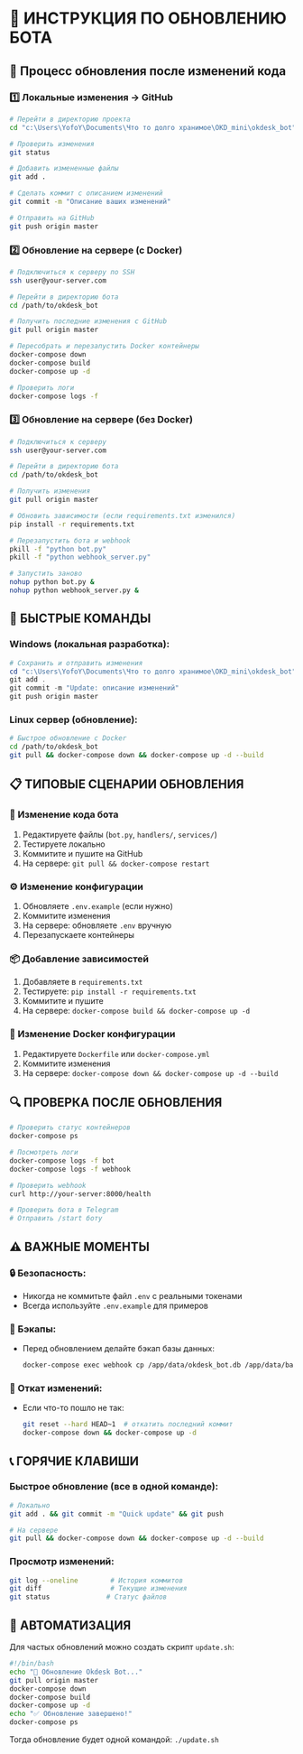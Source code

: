 # 🔄 ИНСТРУКЦИЯ ПО ОБНОВЛЕНИЮ БОТА

## 📝 Процесс обновления после изменений кода

### 1️⃣ Локальные изменения → GitHub

```bash
# Перейти в директорию проекта
cd "c:\Users\YofoY\Documents\Что то долго хранимое\OKD_mini\okdesk_bot"

# Проверить изменения
git status

# Добавить измененные файлы
git add .

# Сделать коммит с описанием изменений
git commit -m "Описание ваших изменений"

# Отправить на GitHub
git push origin master
```

### 2️⃣ Обновление на сервере (с Docker)

```bash
# Подключиться к серверу по SSH
ssh user@your-server.com

# Перейти в директорию бота
cd /path/to/okdesk_bot

# Получить последние изменения с GitHub
git pull origin master

# Пересобрать и перезапустить Docker контейнеры
docker-compose down
docker-compose build
docker-compose up -d

# Проверить логи
docker-compose logs -f
```

### 3️⃣ Обновление на сервере (без Docker)

```bash
# Подключиться к серверу
ssh user@your-server.com

# Перейти в директорию бота
cd /path/to/okdesk_bot

# Получить изменения
git pull origin master

# Обновить зависимости (если requirements.txt изменился)
pip install -r requirements.txt

# Перезапустить бота и webhook
pkill -f "python bot.py"
pkill -f "python webhook_server.py"

# Запустить заново
nohup python bot.py &
nohup python webhook_server.py &
```

## 🚀 БЫСТРЫЕ КОМАНДЫ

### Windows (локальная разработка):
```powershell
# Сохранить и отправить изменения
cd "c:\Users\YofoY\Documents\Что то долго хранимое\OKD_mini\okdesk_bot"
git add .
git commit -m "Update: описание изменений"
git push origin master
```

### Linux сервер (обновление):
```bash
# Быстрое обновление с Docker
cd /path/to/okdesk_bot
git pull && docker-compose down && docker-compose up -d --build
```

## 📋 ТИПОВЫЕ СЦЕНАРИИ ОБНОВЛЕНИЯ

### 🔧 Изменение кода бота
1. Редактируете файлы (`bot.py`, `handlers/`, `services/`)
2. Тестируете локально
3. Коммитите и пушите на GitHub
4. На сервере: `git pull && docker-compose restart`

### ⚙️ Изменение конфигурации
1. Обновляете `.env.example` (если нужно)
2. Коммитите изменения
3. На сервере: обновляете `.env` вручную
4. Перезапускаете контейнеры

### 📦 Добавление зависимостей
1. Добавляете в `requirements.txt`
2. Тестируете: `pip install -r requirements.txt`
3. Коммитите и пушите
4. На сервере: `docker-compose build && docker-compose up -d`

### 🐳 Изменение Docker конфигурации
1. Редактируете `Dockerfile` или `docker-compose.yml`
2. Коммитите изменения
3. На сервере: `docker-compose down && docker-compose up -d --build`

## 🔍 ПРОВЕРКА ПОСЛЕ ОБНОВЛЕНИЯ

```bash
# Проверить статус контейнеров
docker-compose ps

# Посмотреть логи
docker-compose logs -f bot
docker-compose logs -f webhook

# Проверить webhook
curl http://your-server:8000/health

# Проверить бота в Telegram
# Отправить /start боту
```

## ⚠️ ВАЖНЫЕ МОМЕНТЫ

### 🔒 Безопасность:
- Никогда не коммитьте файл `.env` с реальными токенами
- Всегда используйте `.env.example` для примеров

### 💾 Бэкапы:
- Перед обновлением делайте бэкап базы данных:
  ```bash
  docker-compose exec webhook cp /app/data/okdesk_bot.db /app/data/backup_$(date +%Y%m%d).db
  ```

### 🔄 Откат изменений:
- Если что-то пошло не так:
  ```bash
  git reset --hard HEAD~1  # откатить последний коммит
  docker-compose down && docker-compose up -d
  ```

## 📞 ГОРЯЧИЕ КЛАВИШИ

### Быстрое обновление (все в одной команде):
```bash
# Локально
git add . && git commit -m "Quick update" && git push

# На сервере  
git pull && docker-compose down && docker-compose up -d --build
```

### Просмотр изменений:
```bash
git log --oneline        # История коммитов
git diff                 # Текущие изменения
git status              # Статус файлов
```

## 🎯 АВТОМАТИЗАЦИЯ

Для частых обновлений можно создать скрипт `update.sh`:

```bash
#!/bin/bash
echo "🔄 Обновление Okdesk Bot..."
git pull origin master
docker-compose down
docker-compose build
docker-compose up -d
echo "✅ Обновление завершено!"
docker-compose ps
```

Тогда обновление будет одной командой: `./update.sh`
